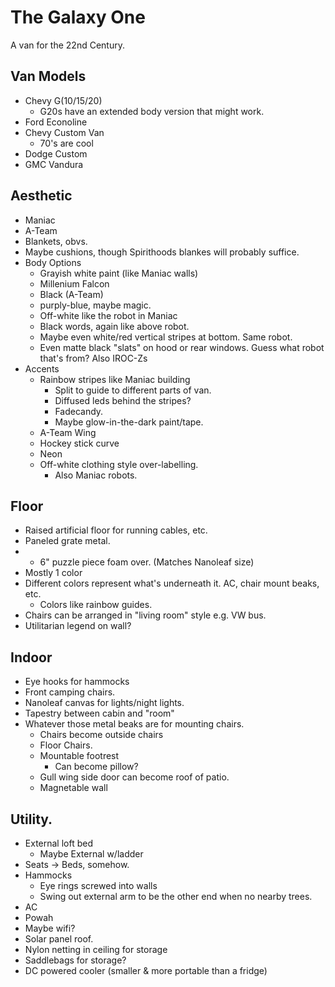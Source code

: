 # The Galaxy One

A van for the 22nd Century.

## Van Models
 * Chevy G(10/15/20)
   * G20s have an extended body version that might work.
 * Ford Econoline
 * Chevy Custom Van
   * 70's are cool
 * Dodge Custom
 * GMC Vandura

## Aesthetic
 * Maniac
 * A-Team
 * Blankets, obvs.
 * Maybe cushions, though Spirithoods blankes will probably suffice.
 * Body Options
   * Grayish white paint (like Maniac walls)
   * Millenium Falcon
   * Black (A-Team)
   * purply-blue, maybe magic.
   * Off-white like the robot in Maniac
   * Black words, again like above robot.
   * Maybe even white/red vertical stripes at bottom. Same robot.
   * Even matte black "slats" on hood or rear windows. Guess what robot that's from? Also IROC-Zs
 * Accents
   * Rainbow stripes like Maniac building
     * Split to guide to different parts of van.
     * Diffused leds behind the stripes?
     * Fadecandy.
     * Maybe glow-in-the-dark paint/tape.
   * A-Team Wing
   * Hockey stick curve
   * Neon
   * Off-white clothing style over-labelling.
     * Also Maniac robots.

## Floor
  * Raised artificial floor for running cables, etc.
  * Paneled grate metal.
  * * 6" puzzle piece foam over. (Matches Nanoleaf size)
  * Mostly 1 color
  * Different colors represent what's underneath it. AC, chair mount beaks, etc.
    * Colors like rainbow guides.
  * Chairs can be arranged in "living room" style e.g. VW bus.
  * Utilitarian legend on wall?  

## Indoor
* Eye hooks for hammocks  
* Front camping chairs.
* Nanoleaf canvas for lights/night lights.
* Tapestry between cabin and "room"
* Whatever those metal beaks are for mounting chairs.
  * Chairs become outside chairs
  * Floor Chairs.
  * Mountable footrest
    * Can become pillow?  
  * Gull wing side door can become roof of patio.
  * Magnetable wall

## Utility.
  * External loft bed
    * Maybe External w/ladder
  * Seats -> Beds, somehow.
  * Hammocks
    * Eye rings screwed into walls   
    * Swing out external arm to be the other end when no nearby trees.
  * AC
  * Powah
  * Maybe wifi?
  * Solar panel roof.
  * Nylon netting in ceiling for storage
  * Saddlebags for storage?
  * DC powered cooler (smaller & more portable than a fridge)
